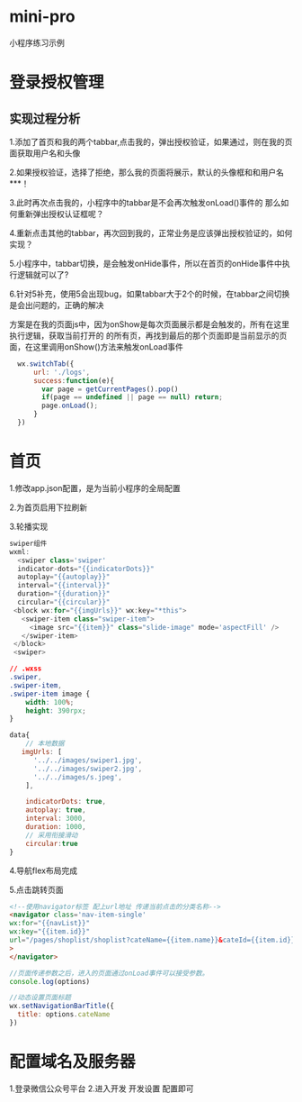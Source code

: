 # mini-pro
小程序练习示例


# 登录授权管理
## 实现过程分析
1.添加了首页和我的两个tabbar,点击我的，弹出授权验证，如果通过，则在我的页面获取用户名和头像

2.如果授权验证，选择了拒绝，那么我的页面将展示，默认的头像框和和用户名***！

3.此时再次点击我的，小程序中的tabbar是不会再次触发onLoad()事件的 那么如何重新弹出授权认证框呢？

4.重新点击其他的tabbar，再次回到我的，正常业务是应该弹出授权验证的，如何实现？

5.小程序中，tabbar切换，是会触发onHide事件，所以在首页的onHide事件中执行逻辑就可以了?

6.针对5补充，使用5会出现bug，如果tabbar大于2个的时候，在tabbar之间切换是会出问题的，正确的解决

  方案是在我的页面js中，因为onShow是每次页面展示都是会触发的，所有在这里执行逻辑，获取当前打开的
  的所有页，再找到最后的那个页面即是当前显示的页面，在这里调用onShow()方法来触发onLoad事件

```javascript
  wx.switchTab({
      url: './logs',
      success:function(e){
        var page = getCurrentPages().pop()
        if(page == undefined || page == null) return;
        page.onLoad();
      }
  })
```

# 首页
1.修改app.json配置，是为当前小程序的全局配置  

[click here!]: https://developers.weixin.qq.com/miniprogram/dev/framework/config.html#%E5%85%A8%E5%B1%80%E9%85%8D%E7%BD%AE	"app.json的详情配置"

2.为首页启用下拉刷新

3.轮播实现

```javascript
swiper组件
wxml:
  <swiper class='swiper'
  indicator-dots="{{indicatorDots}}"
  autoplay="{{autoplay}}"
  interval="{{interval}}"
  duration="{{duration}}"
  circular="{{circular}}"
 <block wx:for="{{imgUrls}}" wx:key="*this">
   <swiper-item class="swiper-item">
     <image src="{{item}}" class="slide-image" mode='aspectFill' />
   </swiper-item>
 </block>
 <swiper>

```

```css
// .wxss
.swiper,
.swiper-item,
.swiper-item image {
 	width: 100%;
  	height: 390rpx;
}
```

```javascript
data{
    // 本地数据
   imgUrls: [
      '../../images/swiper1.jpg',
      '../../images/swiper2.jpg',
      '../../images/s.jpeg',
    ],

    indicatorDots: true,
    autoplay: true,
    interval: 3000,
    duration: 1000,
    // 采用衔接滑动
    circular:true
}
```

4.导航flex布局完成

5.点击跳转页面

```html
<!--使用navigator标签 配上url地址 传递当前点击的分类名称-->
<navigator class='nav-item-single'
wx:for="{{navList}}" 
wx:key="{{item.id}}"
url="/pages/shoplist/shoplist?cateName={{item.name}}&cateId={{item.id}}"
>
</navigator>
```

```javascript
//页面传递参数之后，进入的页面通过onLoad事件可以接受参数。
console.log(options) 

//动态设置页面标题
wx.setNavigationBarTitle({
  title: options.cateName
})
```

# 配置域名及服务器
1.登录微信公众号平台
2.进入开发 开发设置 配置即可

